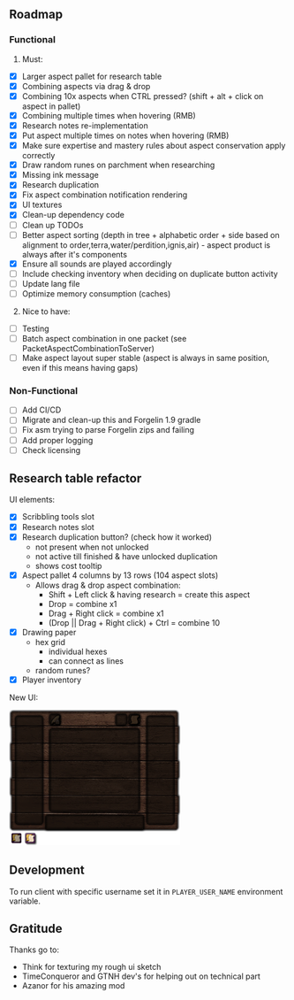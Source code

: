 ## Roadmap
### Functional
1. Must:
  - [x] Larger aspect pallet for research table
  - [x] Combining aspects via drag & drop
  - [x] Combining 10x aspects when CTRL pressed? (shift + alt + click on aspect in pallet)
  - [x] Combining multiple times when hovering (RMB)
  - [x] Research notes re-implementation
  - [x] Put aspect multiple times on notes when hovering (RMB)
  - [x] Make sure expertise and mastery rules about aspect conservation apply correctly
  - [x] Draw random runes on parchment when researching
  - [x] Missing ink message
  - [x] Research duplication
  - [x] Fix aspect combination notification rendering
  - [x] UI textures
  - [x] Clean-up dependency code
  - [ ] Clean up TODOs
  - [ ] Better aspect sorting (depth in tree + alphabetic order + side based on alignment to order,terra,water/perdition,ignis,air) - aspect product is always after it's components
  - [x] Ensure all sounds are played accordingly
  - [ ] Include checking inventory when deciding on duplicate button activity
  - [ ] Update lang file
  - [ ] Optimize memory consumption (caches)

2. Nice to have:
  - [ ] Testing
  - [ ] Batch aspect combination in one packet (see PacketAspectCombinationToServer)
  - [ ] Make aspect layout super stable (aspect is always in same position, even if this means having gaps)

### Non-Functional
  - [ ] Add CI/CD
  - [ ] Migrate and clean-up this and Forgelin 1.9 gradle
  - [ ] Fix asm trying to parse Forgelin zips and failing
  - [ ] Add proper logging
  - [ ] Check licensing

## Research table refactor

UI elements:
  - [x] Scribbling tools slot
  - [x] Research notes slot
  - [x] Research duplication button? (check how it worked)
     - not present when not unlocked
     - not active till finished & have unlocked duplication
     - shows cost tooltip
  - [x] Aspect pallet 4 columns by 13 rows (104 aspect slots)
     - Allows drag & drop aspect combination:
       - Shift + Left click & having research = create this aspect
       - Drop = combine x1
       - Drag + Right click = combine x1
       - (Drop || Drag + Right click) + Ctrl = combine 10
  - [x] Drawing paper
     - hex grid
       - individual hexes
        - can connect as lines
     - random runes?
  - [x] Player inventory

New UI:

![UI](src/main/resources/assets/thaumcraft/textures/research/table/research-table.png)

## Development
To run client with specific username set it in `PLAYER_USER_NAME` environment variable.

## Gratitude
Thanks go to: 
- Think for texturing my rough ui sketch
- TimeConqueror and GTNH dev's for helping out on technical part
- Azanor for his amazing mod
